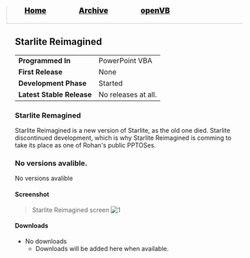 <blockquote style="background: #0000;border-bottom: 1px solid #B2D2E1;height: 30px;margin: 0 -20px 20px;padding: 0px 20px 9px 40px;">
  <p style=""><a href="https://pptos-org.github.io/pptos/" style="font-size: 17px;font-weight: 900;font-style: normal;text-shadow: rgba(255,255,255,0.9) 0 1px 0;">Home</a>&nbsp;&nbsp;&nbsp;&nbsp;&nbsp;&nbsp;&nbsp;&nbsp;&nbsp;&nbsp;&nbsp;&nbsp;&nbsp;&nbsp;&nbsp;&nbsp;&nbsp;&nbsp;
    <a href="https://pptos-org.github.io/pptos/archive/" style="font-size: 17px;font-weight: 900;font-style: normal;text-shadow: rgba(255,255,255,0.9) 0 1px 0;">Archive</a>&nbsp;&nbsp;&nbsp;&nbsp;&nbsp;&nbsp;&nbsp;&nbsp;&nbsp;&nbsp;&nbsp;&nbsp;&nbsp;&nbsp;&nbsp;&nbsp;&nbsp;&nbsp;
    <a href="https://pptos-org.github.io/openvb/" style="font-size: 17px;font-weight: 900;font-style: normal;text-shadow: rgba(255,255,255,0.9) 0 1px 0;">openVB</a>
  </p>
</blockquote>

## Starlite Reimagined

|                           |                               |
| ------------------------- | ----------------------------- |
| **Programmed In**         | PowerPoint VBA                | 
| **First Release**         | None                          |
| **Development Phase**     | Started                       |
| **Latest Stable Release** | No releases at all.           |

### Starlite Remagined

Starlite Reimagined is a new version of Starlite, as the old one died. Starlite discontinued development, which is why Starlite Reimagined is comming
to take its place as one of Rohan's public PPTOSes.

### No versions avalible.

No versions avalible

#### Screenshot

> Starlite Reimagined screen
![1](https://cdn.discordapp.com/attachments/893856086828941312/905148498167607346/unknown.png)


#### Downloads

- No downloads
    - Downloads will be added here when available.


<body style="background-image: url(https://raw.githubusercontent.com/hexa-one/pptos-wiki/gh-pages/assets/background/background.png);background-repeat: no-repeat;background-attachment: fixed;background-size: cover;">

